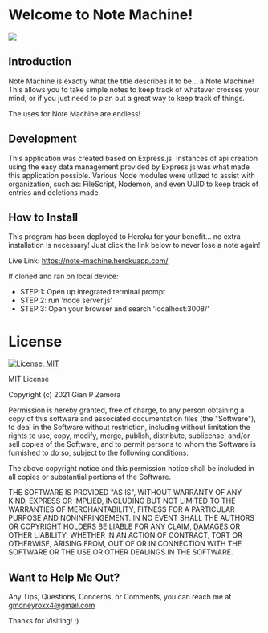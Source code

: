 # Welcome to Note Machine!

<!-- insert video of fucntioning program here -->
![](https://github.com/seddboi/Note-Machine/blob/main/Note%20Taker.gif)

## Introduction
Note Machine is exactly what the title describes it to be... a Note Machine! This allows you to take simple notes to keep track of whatever crosses your mind, or if you just need to plan out a great way to keep track of things. 

The uses for Note Machine are endless!

## Development
This application was created based on Express.js. Instances of api creation using the easy data management provided by Express.js was what made this application possible. Various Node modules were utlized to assist with organization, such as: FileScript, Nodemon, and even UUID to keep track of entries and deletions made.

## How to Install 
This program has been deployed to Heroku for your benefit... no extra installation is necessary! Just click the link below to never lose a note again!

Live Link: https://note-machine.herokuapp.com/

If cloned and ran on local device:
- STEP 1: Open up integrated terminal prompt
- STEP 2: run 'node server.js'
- STEP 3: Open your browser and search 'localhost:3008/'

# License
[![License: MIT](https://img.shields.io/badge/License-MIT-yellow.svg)](https://opensource.org/licenses/MIT)

MIT License

Copyright (c) 2021 Gian P Zamora

Permission is hereby granted, free of charge, to any person obtaining a copy
of this software and associated documentation files (the "Software"), to deal
in the Software without restriction, including without limitation the rights
to use, copy, modify, merge, publish, distribute, sublicense, and/or sell
copies of the Software, and to permit persons to whom the Software is
furnished to do so, subject to the following conditions:

The above copyright notice and this permission notice shall be included in all
copies or substantial portions of the Software.

THE SOFTWARE IS PROVIDED "AS IS", WITHOUT WARRANTY OF ANY KIND, EXPRESS OR
IMPLIED, INCLUDING BUT NOT LIMITED TO THE WARRANTIES OF MERCHANTABILITY,
FITNESS FOR A PARTICULAR PURPOSE AND NONINFRINGEMENT. IN NO EVENT SHALL THE
AUTHORS OR COPYRIGHT HOLDERS BE LIABLE FOR ANY CLAIM, DAMAGES OR OTHER
LIABILITY, WHETHER IN AN ACTION OF CONTRACT, TORT OR OTHERWISE, ARISING FROM,
OUT OF OR IN CONNECTION WITH THE SOFTWARE OR THE USE OR OTHER DEALINGS IN THE
SOFTWARE.

## Want to Help Me Out?

Any Tips, Questions, Concerns, or Comments, you can reach me at gmoneyroxx4@gmail.com


Thanks for Visiting! :)